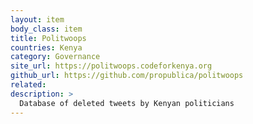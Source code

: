 ```yaml
---
layout: item
body_class: item
title: Politwoops
countries: Kenya
category: Governance
site_url: https://politwoops.codeforkenya.org
github_url: https://github.com/propublica/politwoops
related: 
description: >
  Database of deleted tweets by Kenyan politicians
---
```

